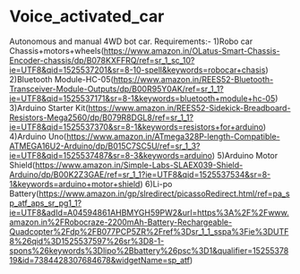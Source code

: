 # Voice_activated_car
Autonomous and manual 4WD bot car.
Requirements:-
1)Robo car Chassis+motors+wheels(https://www.amazon.in/OLatus-Smart-Chassis-Encoder-chassis/dp/B078KXFFRQ/ref=sr_1_sc_10?ie=UTF8&qid=1525537201&sr=8-10-spell&keywords=robocar+chasis)
2)Bluetooth Module-HC-05(https://www.amazon.in/REES52-Bluetooth-Transceiver-Module-Outputs/dp/B00R95Y0AK/ref=sr_1_1?ie=UTF8&qid=1525537171&sr=8-1&keywords=bluetooth+module+hc-05)
3)Arduino Starter Kit(https://www.amazon.in/REES52-Sidekick-Breadboard-Resistors-Mega2560/dp/B079R8DGL8/ref=sr_1_1?ie=UTF8&qid=1525537370&sr=8-1&keywords=resistors+for+arduino)
4)Arduino Uno(https://www.amazon.in/ATmega328P-length-Compatible-ATMEGA16U2-Arduino/dp/B015C7SC5U/ref=sr_1_3?ie=UTF8&qid=1525537487&sr=8-3&keywords=arduino)
5)Arduino Motor Shield(https://www.amazon.in/Simple-Labs-SLAEX039-Shield-Arduino/dp/B00K2Z3GAE/ref=sr_1_1?ie=UTF8&qid=1525537534&sr=8-1&keywords=arduino+motor+shield)
6)Li-po Battery(https://www.amazon.in/gp/slredirect/picassoRedirect.html/ref=pa_sp_atf_aps_sr_pg1_1?ie=UTF8&adId=A04594861AHBMYGH59PW2&url=https%3A%2F%2Fwww.amazon.in%2FRobocraze-2200mAh-Battery-Rechargeable-Quadcopter%2Fdp%2FB077PCP5ZR%2Fref%3Dsr_1_1_sspa%3Fie%3DUTF8%26qid%3D1525537597%26sr%3D8-1-spons%26keywords%3Dlipo%2Bbattery%26psc%3D1&qualifier=1525537819&id=7384428307684678&widgetName=sp_atf)
